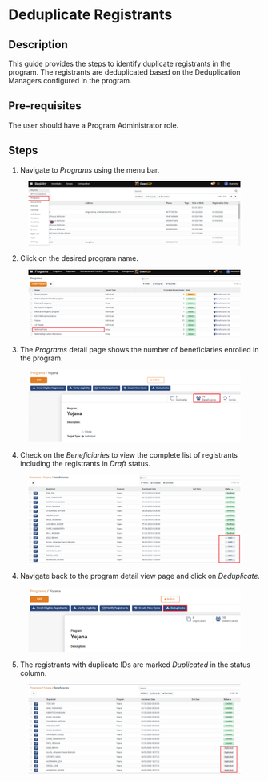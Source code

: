 # Deduplicate Registrants

## Description

This guide provides the steps to identify duplicate registrants in the program.  The registrants are deduplicated based on the Deduplication Managers configured in the program.&#x20;

## Pre-requisites <a href="#pre-requisites" id="pre-requisites"></a>

The user should have a Program Administrator role.

## Steps <a href="#steps" id="steps"></a>

1. Navigate to _Programs_ using the menu bar.

<figure><img src="../../.gitbook/assets/home-page-openg2p (8).png" alt=""><figcaption></figcaption></figure>

2. Click on the desired program name.

<figure><img src="../../.gitbook/assets/all-program-multiapproval (1).png" alt=""><figcaption></figcaption></figure>

3. The _Programs_ detail page shows the number of beneficiaries enrolled in the program.

<figure><img src="../../.gitbook/assets/deduplication-program-beneficiary (1).png" alt=""><figcaption></figcaption></figure>

4. &#x20;Check on the _Beneficiaries_ to view the complete list of registrants including the registrants in _Draft_ status.

<figure><img src="../../.gitbook/assets/deduplication-beneficiary-list (1).png" alt=""><figcaption></figcaption></figure>

4. Navigate back to the program detail view page and click on _Deduplicate._&#x20;

<figure><img src="../../.gitbook/assets/deduplication-deduplicate.png" alt=""><figcaption></figcaption></figure>

5. The registrants with duplicate IDs are marked _Duplicated_ in the status column.

<figure><img src="../../.gitbook/assets/deduplication-list (1).png" alt=""><figcaption></figcaption></figure>
